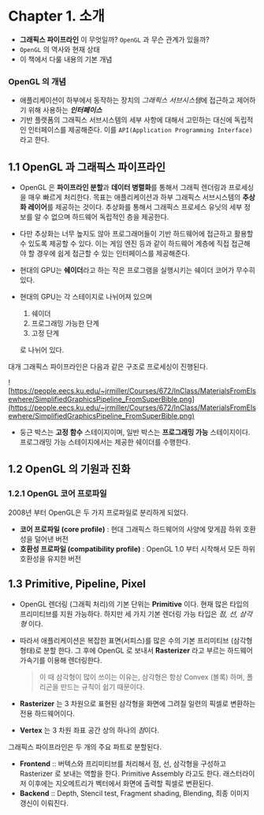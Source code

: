 # Chapter 1. 소개

* **그래픽스 파이프라인** 이 무엇일까? `OpenGL` 과 무슨 관계가 있을까?
* `OpenGL` 의 역사와 현재 상태
* 이 책에서 다룰 내용의 기본 개념


### OpenGL 의 개념

* 애플리케이션이 하부에서 동작하는 장치의 *그래픽스 서브시스템*에 접근하고 제어하기 위해 사용하는 ***인터페이스***
* 기반 플랫폼의 그래픽스 서브시스템의 세부 사항에 대해서 고민하는 대신에 독립적인 인터페이스를 제공해준다.
  이를 `API(Application Programming Interface)` 라고 한다.

## 1.1 OpenGL 과 그래픽스 파이프라인

* OpenGL 은 **파이프라인 분할**과 **데이터 병렬화**를 통해서 그래픽 렌더링과 프로세싱을 매우 빠르게 처리한다.
  목표는 애플리케이션과 하부 그래픽스 서브시스템의 **추상화 레이어**를 제공하는 것이다.
  추상화를 통해서 그래픽스 프로세스 유닛의 세부 정보를 알 수 없으며 하드웨어 독립적인 층을 제공한다.

* 다만 추상화는 너무 높지도 않아 프로그래머들이 기반 하드웨어에 접근하고 활용할 수 있도록 제공할 수 있다.
  이는 게임 엔진 등과 같이 하드웨어 계층에 직접 접근해야 할 경우에 쉽게 접근할 수 있는 인터페이스를 제공해준다.

* 현대의 GPU는 **쉐이더**라고 하는 작은 프로그램을 실행시키는 쉐이더 코어가 무수히 있다.

* 현대의 GPU는 각 스테이지로 나뉘어져 있으며

  1. 쉐이더
  2. 프로그래밍 가능한 단계
  3. 고정 단계

  로 나뉘어 있다.

대개 그래픽스 파이프라인은 다음과 같은 구조로 프로세싱이 진행된다.

![https://people.eecs.ku.edu/~jrmiller/Courses/672/InClass/MaterialsFromElsewhere/SimplifiedGraphicsPipeline_FromSuperBible.png](https://people.eecs.ku.edu/~jrmiller/Courses/672/InClass/MaterialsFromElsewhere/SimplifiedGraphicsPipeline_FromSuperBible.png)

* 둥근 박스는 **고정 함수** 스테이지이며,
  일반 박스는 **프로그래밍 가능** 스테이지이다. 프로그래밍 가능 스테이지에서는 제공한 쉐이더를 수행한다.

## 1.2 OpenGL 의 기원과 진화

### 1.2.1 OpenGL 코어 프로파일

2008년 부터 OpenGL은 두 가지 프로파일로 분리하게 되었다.

* **코어 프로파일 (core profile)** : 현대 그래픽스 하드웨어의 사양에 맞게끔 하위 호환성을 덜어낸 버전
* **호환성 프로파일 (compatibility profile)** : OpenGL 1.0 부터 시작해서 모든 하위 호환성을 유지한 버전

## 1.3 Primitive, Pipeline, Pixel

* OpenGL 렌더링 (그래픽 처리)의 기본 단위는 **Primitive** 이다.
  현재 많은 타입의 프리미티브를 지원 가능하다.
  하지만 세 가지 기본 렌더링 가능 타입은 *점, 선, 삼각형* 이다.

* 따라서 애플리케이션은 복잡한 표면(서피스)를 많은 수의 기본 프리미티브 (삼각형 형태)로 분할 한다.
  그 후에 OpenGL 로 보내서 **Rasterizer** 라고 부르는 하드웨어 가속기를 이용해 렌더링한다.

  > 이 때 삼각형이 많이 쓰이는 이유는, 삼각형은 항상 Convex (볼록) 하며, 폴리곤을 만드는 규칙이 쉽기 때문이다.

* **Rasterizer** 는 3 차원으로 표현된 삼각형을 화면에 그려질 일련의 픽셀로 변환하는 전용 하드웨어이다.

* **Vertex** 는 3 차원 좌표 공간 상의 하나의 *점*이다.

그래픽스 파이프라인은 두 개의 주요 파트로 분할된다.

* **Frontend** :: 버텍스와 프리미티브를 처리해서 점, 선, 삼각형을 구성하고 Rasterizer 로 보내는 역할을 한다.
  Primitive Assembly 라고도 한다. 래스터라이저 이후에는 지오메트리가 벡터에서 화면에 출력할 픽셀로 변환된다.
* **Backend** :: Depth, Stencil test, Fragment shading, Blending, 최종 이미지 갱신이 이뤄진다.